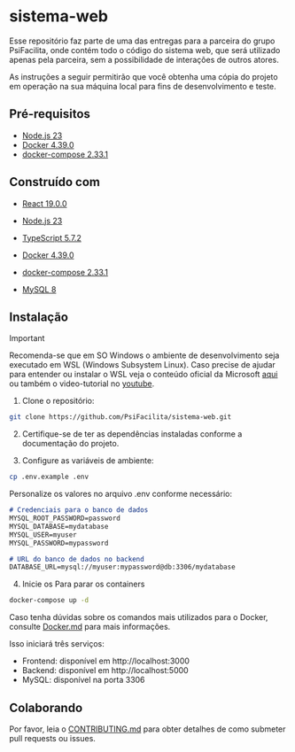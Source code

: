 # sistema-web

Esse repositório faz parte de uma das entregas para a parceira do grupo PsiFacilita, onde contém todo o código do sistema web, que será
utilizado apenas pela parceira, sem a possibilidade de interações de outros atores.

As instruções a seguir permitirão que você obtenha uma cópia do projeto em operação na sua máquina local para fins de desenvolvimento e teste.

## Pré-requisitos

- [Node.js 23](https://nodejs.org/pt/download)
- [Docker 4.39.0](https://docs.docker.com/desktop/)
- [docker-compose 2.33.1](https://docs.docker.com/compose/)

## Construído com

- [React 19.0.0](https://react.dev/learn)
- [Node.js 23](https://nodejs.org/pt/download)
- [TypeScript 5.7.2](https://www.typescriptlang.org/docs/handbook/release-notes/typescript-5-7.html)

- [Docker 4.39.0](https://docs.docker.com/desktop/)
- [docker-compose 2.33.1](https://docs.docker.com/compose/)
- [MySQL 8](https://dev.mysql.com/doc/relnotes/mysql/8.0/en/)

## Instalação

> [!IMPORTANT]
> Recomenda-se que em SO Windows o ambiente de desenvolvimento seja executado em WSL (Windows Subsystem Linux). Caso precise de ajudar para entender ou instalar o WSL veja o conteúdo oficial da Microsoft [aqui](https://learn.microsoft.com/pt-br/windows/wsl/install) ou também o video-tutorial no [youtube](https://www.youtube.com/watch?v=oEdIf6mB_p4). 

1. Clone o repositório:
```bash
git clone https://github.com/PsiFacilita/sistema-web.git
```

2. Certifique-se de ter as dependências instaladas conforme a documentação do projeto.

3. Configure as variáveis de ambiente:

```bash
cp .env.example .env
```

Personalize os valores no arquivo .env conforme necessário:

```markdown
# Credenciais para o banco de dados
MYSQL_ROOT_PASSWORD=password
MYSQL_DATABASE=mydatabase
MYSQL_USER=myuser
MYSQL_PASSWORD=mypassword

# URL do banco de dados no backend
DATABASE_URL=mysql://myuser:mypassword@db:3306/mydatabase
```

4. Inicie os Para parar os containers

```bash
docker-compose up -d
```

Caso tenha dúvidas sobre os comandos mais utilizados para o Docker, consulte [Docker.md](https://github.com/PsiFacilita/sistema-web/blob/main/Docker.md) para mais informações.

Isso iniciará três serviços:

- Frontend: disponível em http://localhost:3000
- Backend: disponível em http://localhost:5000
- MySQL: disponível na porta 3306

## Colaborando

Por favor, leia o [CONTRIBUTING.md](https://github.com/PsiFacilita/sistema-web/blob/main/CONTRIBUTING.md) para obter detalhes de como submeter pull requests ou issues.
